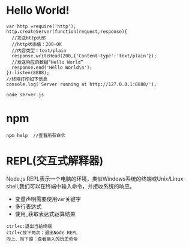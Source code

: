 # Hello World!  
```
var http =require('http');
http.createServer(function(request,response){
  //发送http头部 
  //http状态值：200-OK
  //内容类型：text/plain   
  response.writeHead(200,{'Content-type':'text/plain'});
  //发送响应的数据“Hello World”
  response.end('Hello World\n');
}).listen(8888);
//终端打印如下信息
console.log('Server running at http://127.0.0.1:8888/');
```
```
node server.js
```
# npm  
```
npm help  //查看所有命令
```
# REPL(交互式解释器)  
Node.js REPL表示一个电脑的环境，类似Windows系统的终端或Unix/Linux shell,我们可以在终端中输入命令，并接收系统的响应。      
- 变量声明需要使用var关键字   
- 多行表达式  
- 使用_获取表达式运算结果   
```
ctrl+c:退出当前终端   
ctrl+c按下两次：退出Node REPL  
向上、向下键：查看输入的历史命令   
```
# 
